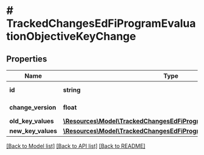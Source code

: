 # # TrackedChangesEdFiProgramEvaluationObjectiveKeyChange

## Properties

Name | Type | Description | Notes
------------ | ------------- | ------------- | -------------
**id** | **string** | Resource identifier | [optional]
**change_version** | **float** | Change version | [optional]
**old_key_values** | [**\Resources\Model\TrackedChangesEdFiProgramEvaluationObjectiveKey**](TrackedChangesEdFiProgramEvaluationObjectiveKey.md) |  | [optional]
**new_key_values** | [**\Resources\Model\TrackedChangesEdFiProgramEvaluationObjectiveKey**](TrackedChangesEdFiProgramEvaluationObjectiveKey.md) |  | [optional]

[[Back to Model list]](../../README.md#models) [[Back to API list]](../../README.md#endpoints) [[Back to README]](../../README.md)
